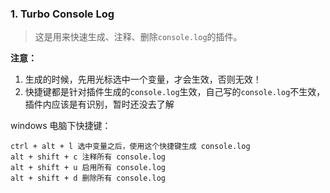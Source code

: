 ### 1. Turbo Console Log

>这是用来快速生成、注释、删除`console.log`的插件。

**注意：**
1.  生成的时候，先用光标选中一个变量，才会生效，否则无效！
2.  快捷键都是针对插件生成的`console.log`生效，自己写的`console.log`不生效，插件内应该是有识别，暂时还没去了解

windows 电脑下快捷键：
```
ctrl + alt + l 选中变量之后，使用这个快捷键生成 console.log
alt + shift + c 注释所有 console.log
alt + shift + u 启用所有 console.log
alt + shift + d 删除所有 console.log
```

